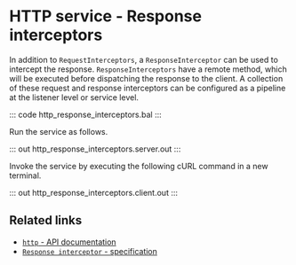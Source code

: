 # HTTP service - Response interceptors

In addition to `RequestInterceptors`, a `ResponseInterceptor` can be used to intercept the response. `ResponseInterceptors` have a remote method, which will be executed before dispatching the response to the client. A collection of these request and response interceptors can be configured as a pipeline at the listener level or service level. 

::: code http_response_interceptors.bal :::

Run the service as follows.

::: out http_response_interceptors.server.out :::

Invoke the service by executing the following cURL command in a new terminal.

::: out http_response_interceptors.client.out :::

## Related links
- [`http` - API documentation](https://lib.ballerina.io/ballerina/http/latest/)
- [`Response interceptor` - specification](https://ballerina.io/spec/http/#812-response-interceptor)
